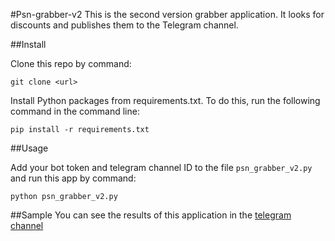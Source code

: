 #Psn-grabber-v2
This is the second version grabber application.
It looks for discounts and publishes them to the Telegram channel.

##Install

Clone this repo by command:
```
git clone <url>
```

Install Python packages from requirements.txt. To do this, run the following command in the command line:
```
pip install -r requirements.txt
```
##Usage

Add your bot token and telegram channel ID to the file `psn_grabber_v2.py`
and run this app by command:
```
python psn_grabber_v2.py
```
##Sample
You can see the results of this application in the [telegram channel](https://t.me/sales_ps_games)
